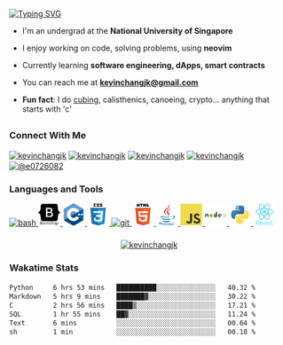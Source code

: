 [![Typing SVG](https://readme-typing-svg.herokuapp.com?font=Abel&size=24&duration=4000&color=3891E1&multiline=true&width=450&height=80&lines=Hey%2C+I'm+Kevin+Chang;Computer+Science+Student+at+NUS)](https://git.io/typing-svg)

- I'm an undergrad at the **National University of Singapore**

- I enjoy working on code, solving problems, using **neovim**

- Currently learning **software engineering, dApps, smart contracts**

- You can reach me at **kevinchangjk@gmail.com**

- **Fun fact**: I do [cubing](https://www.worldcubeassociation.org/persons/2019KITK01), calisthenics, canoeing, crypto... anything that starts with 'c'

##

<h3 align="left">Connect With Me</h3>

<p align="left">
<a href="https://www.linkedin.com/in/kevin-chang-jon-kit-25759314a/" target="blank"><img align="center" src="https://raw.githubusercontent.com/rahuldkjain/github-profile-readme-generator/master/src/images/icons/Social/linked-in-alt.svg" alt="kevinchangjk" height="30" width="40" /></a>
<a href="https://fb.com/kevin.changjonkit" target="blank"><img align="center" src="https://raw.githubusercontent.com/rahuldkjain/github-profile-readme-generator/master/src/images/icons/Social/facebook.svg" alt="kevinchangjk" height="30" width="40" /></a>
<a href="https://instagram.com/kevinchangjk" target="blank"><img align="center" src="https://raw.githubusercontent.com/rahuldkjain/github-profile-readme-generator/master/src/images/icons/Social/instagram.svg" alt="kevinchangjk" height="30" width="40" /></a>
<a href="https://codeforces.com/profile/kevinchangjk" target="blank"><img align="center" src="https://raw.githubusercontent.com/rahuldkjain/github-profile-readme-generator/master/src/images/icons/Social/codeforces.svg" alt="kevinchangjk" height="30" width="40" /></a>
<a href="https://www.hackerearth.com/@e0726082" target="blank"><img align="center" src="https://raw.githubusercontent.com/rahuldkjain/github-profile-readme-generator/master/src/images/icons/Social/hackerearth.svg" alt="@e0726082" height="30" width="40" /></a>
</p>

<h3 align="left">Languages and Tools</h3>

<p align="left"> <a href="https://www.gnu.org/software/bash/" target="_blank" rel="noreferrer"> <img src="https://www.vectorlogo.zone/logos/gnu_bash/gnu_bash-icon.svg" alt="bash" width="40" height="40"/> </a> <a href="https://getbootstrap.com" target="_blank" rel="noreferrer"> <img src="https://raw.githubusercontent.com/devicons/devicon/master/icons/bootstrap/bootstrap-plain-wordmark.svg" alt="bootstrap" width="40" height="40"/> </a> <a href="https://www.w3schools.com/cpp/" target="_blank" rel="noreferrer"> <img src="https://raw.githubusercontent.com/devicons/devicon/master/icons/cplusplus/cplusplus-original.svg" alt="cplusplus" width="40" height="40"/> </a> <a href="https://www.w3schools.com/css/" target="_blank" rel="noreferrer"> <img src="https://raw.githubusercontent.com/devicons/devicon/master/icons/css3/css3-original-wordmark.svg" alt="css3" width="40" height="40"/> </a> <a href="https://git-scm.com/" target="_blank" rel="noreferrer"> <img src="https://www.vectorlogo.zone/logos/git-scm/git-scm-icon.svg" alt="git" width="40" height="40"/> </a> <a href="https://www.w3.org/html/" target="_blank" rel="noreferrer"> <img src="https://raw.githubusercontent.com/devicons/devicon/master/icons/html5/html5-original-wordmark.svg" alt="html5" width="40" height="40"/> </a> <a href="https://www.java.com" target="_blank" rel="noreferrer"> <img src="https://raw.githubusercontent.com/devicons/devicon/master/icons/java/java-original.svg" alt="java" width="40" height="40"/> </a> <a href="https://developer.mozilla.org/en-US/docs/Web/JavaScript" target="_blank" rel="noreferrer"> <img src="https://raw.githubusercontent.com/devicons/devicon/master/icons/javascript/javascript-original.svg" alt="javascript" width="40" height="40"/> </a> <a href="https://nodejs.org" target="_blank" rel="noreferrer"> <img src="https://raw.githubusercontent.com/devicons/devicon/master/icons/nodejs/nodejs-original-wordmark.svg" alt="nodejs" width="40" height="40"/> </a> <a href="https://www.python.org" target="_blank" rel="noreferrer"> <img src="https://raw.githubusercontent.com/devicons/devicon/master/icons/python/python-original.svg" alt="python" width="40" height="40"/> </a> <a href="https://reactjs.org/" target="_blank" rel="noreferrer"> <img src="https://raw.githubusercontent.com/devicons/devicon/master/icons/react/react-original-wordmark.svg" alt="react" width="40" height="40"/> </a> </p>

###

<p align="center"> <a href="https://github.com/ryo-ma/github-profile-trophy"><img src="https://github-profile-trophy.vercel.app/?username=kevinchangjk" alt="kevinchangjk" /></a> </p>

### Wakatime Stats

<!--START_SECTION:waka-->

```text
Python     6 hrs 53 mins   ██████████░░░░░░░░░░░░░░░   40.32 %
Markdown   5 hrs 9 mins    ███████▓░░░░░░░░░░░░░░░░░   30.22 %
C          2 hrs 56 mins   ████▒░░░░░░░░░░░░░░░░░░░░   17.21 %
SQL        1 hr 55 mins    ██▓░░░░░░░░░░░░░░░░░░░░░░   11.24 %
Text       6 mins          ░░░░░░░░░░░░░░░░░░░░░░░░░   00.64 %
sh         1 min           ░░░░░░░░░░░░░░░░░░░░░░░░░   00.18 %
```

<!--END_SECTION:waka-->
